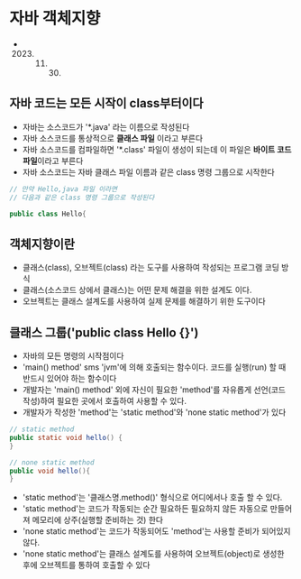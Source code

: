 # 자바 객체지향
* 2023. 11. 30.

## 자바 코드는 모든 시작이 **class**부터이다
* 자바는 소스코드가 '*.java' 라는 이름으로 작성된다
* 자바 소스코드를 통상적으로 **클래스 파일** 이라고 부른다
* 자바 소스코드를 컴파일하면 '*.class' 파일이 생성이 되는데 이 파일은 **바이트 코드 파일**이라고 부른다
* 자바 소스코드는 자바 클래스 파일 이름과 같은 class 명령 그룹으로 시작한다
```java
// 만약 Hello,java 파일 이라면
// 다음과 같은 class 명령 그룹으로 작성된다

public class Hello{

```
## 객체지향이란
* 클래스(class), 오브젝트(class) 라는 도구를 사용하여 작성되는 프로그램 코딩 방식
* 클래스(소스코드 상에서 클래스)는 어떤 문제 해결을 위한 설계도 이다.
* 오브젝트는 클래스 설계도를 사용하여 실제 문제를 해결하기 위한 도구이다

## 클래스 그룹('public class Hello {}')
* 자바의 모든 명령의 시작점이다
* 'main() method' sms 'jvm'에 의해 호출되는 함수이다. 코드를 실행(run) 할 때 반드시 있어야 하는 함수이다
* 개발자는 'main() method' 외에 자신이 필요한 'method'를 자유롭게 선언(코드 작성)하여 필요한 곳에서 호출하여 사용할 수 있다.
* 개발자가 작성한 'method'는 'static method'와 'none static method'가 있다
```java
// static method
public static void hello() {
}

// none static method
public void hello(){	
}
```
* 'static method'는 '클래스명.method()' 형식으로 어디에서나 호출 할 수 있다.
* 'static method'는 코드가 작동되는 순간 필요하든 필요하지 않든 자동으로 만들어져 
메모리에 상주(실행할 준비하는 것) 한다
* 'none static method'는 코드가 작동되어도 'method'는 사용할 준비가 되어있지 않다.
* 'none static method'는 클래스 설계도를 사용하여 오브젝트(object)로 생성한 후에 오브젝트를 통하여 호출할 수 있다
